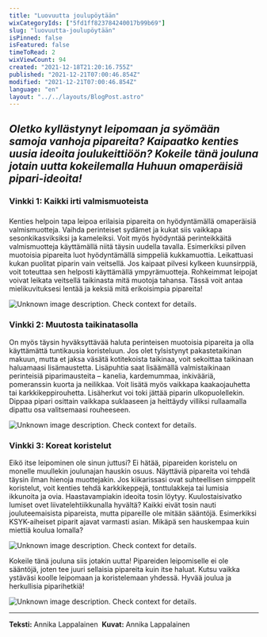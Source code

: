 ```yaml
---
title: "Luovuutta joulupöytään"
wixCategoryIds: ["5fd1ff823784240017b99b69"]
slug: "luovuutta-joulupöytään"
isPinned: false
isFeatured: false
timeToRead: 2
wixViewCount: 94
created: "2021-12-18T21:20:16.755Z"
published: "2021-12-21T07:00:46.854Z"
modified: "2021-12-21T07:00:46.854Z"
language: "en"
layout: "../../layouts/BlogPost.astro"
---
```


*Oletko kyllästynyt leipomaan ja syömään samoja vanhoja pipareita? Kaipaatko kenties uusia ideoita joulukeittiöön? Kokeile tänä jouluna jotain uutta kokeilemalla Huhuun omaperäisiä pipari-ideoita!*
---
### 
### Vinkki 1: Kaikki irti valmismuoteista
### 
Kenties helpoin tapa leipoa erilaisia pipareita on hyödyntämällä omaperäisiä valmismuotteja. Vaihda perinteiset sydämet ja kukat siis vaikkapa sesonkikasviksiksi ja kameleiksi. Voit myös hyödyntää perinteikkäitä valmismuotteja käyttämällä niitä täysin uudella tavalla. Esimerkiksi pilven muotoisia pipareita luot hyödyntämällä simppeliä kukkamuottia. Leikattuasi kukan puolitat piparin vain veitsellä. Jos kaipaat pilvesi kylkeen kuunsirppiä, voit toteuttaa sen helposti käyttämällä ympyrämuotteja. Rohkeimmat leipojat voivat leikata veitsellä taikinasta mitä muotoja tahansa. Tässä voit antaa mielikuvituksesi lentää ja keksiä mitä erikoisimpia pipareita!


![Unknown image description. Check context for details.](https://static.wixstatic.com/media/abd5f5_1ee8b4b53b57435387f9677174ea2c99~mv2.jpeg) <!-- Original name: kuva1.jpeg -->


### Vinkki 2: Muutosta taikinatasolla

On myös täysin hyväksyttävää haluta perinteisen muotoisia pipareita ja olla käyttämättä tuntikausia koristeluun. Jos olet tylsistynyt pakastetaikinan makuun, mutta et jaksa väsätä kotitekoista taikinaa, voit sekoittaa taikinaan haluamaasi lisämaustetta. Lisäpuhtia saat lisäämällä valmistaikinaan perinteisiä piparimausteita – kanelia, kardemummaa, inkivääriä, pomeranssin kuorta ja neilikkaa. Voit lisätä myös vaikkapa kaakaojauhetta tai karkkikeppirouhetta. Lisäherkut voi toki jättää piparin ulkopuolellekin. Dippaa pipari osittain vaikkapa suklaaseen ja heittäydy villiksi rullaamalla dipattu osa valitsemaasi rouheeseen.&nbsp;


![Unknown image description. Check context for details.](https://static.wixstatic.com/media/abd5f5_a4a4cff8b90d45ec85d43304a740d454~mv2.jpeg) <!-- Original name: kuva2.jpeg -->


### Vinkki 3: Koreat koristelut

Eikö itse leipominen ole sinun juttusi? Ei hätää, pipareiden koristelu on monelle muullekin joulunajan hauskin osuus. Näyttäviä pipareita voi tehdä täysin ilman hienoja muottejakin. Jos kiikarissasi ovat suhteellisen simppelit koristelut, voit kenties tehdä karkkikeppejä, tonttulakkeja tai lumisia ikkunoita ja ovia. Haastavampiakin ideoita tosin löytyy. Kuulostaisivatko lumiset ovet liivatelehtiikkunalla hyvältä? Kaikki eivät tosin nauti jouluteemaisista pipareista, mutta pipareille ole mitään sääntöjä. Esimerkiksi KSYK-aiheiset piparit ajavat varmasti asian. Mikäpä sen hauskempaa kuin miettiä koulua lomalla?


![Unknown image description. Check context for details.](https://static.wixstatic.com/media/abd5f5_53e28729cbbb4e488056a9be179415cc~mv2.jpeg) <!-- Original name: kuva3.jpeg -->


Kokeile tänä jouluna siis jotakin uutta! Pipareiden leipomiselle ei ole sääntöjä, joten tee juuri sellaisia pipareita kuin itse haluat. Kutsu vaikka ystäväsi koolle leipomaan ja koristelemaan yhdessä. Hyvää joulua ja herkullisia piparihetkiä!


![Unknown image description. Check context for details.](https://static.wixstatic.com/media/abd5f5_7e97c3b676d24384873b05911e030c91~mv2.jpeg) <!-- Original name: kuva4.jpeg -->


---

**Teksti:** Annika Lappalainen&nbsp;
**Kuvat:** Annika Lappalainen


